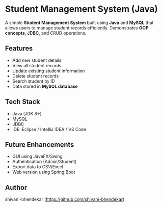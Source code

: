 # Student Management System (Java)

A simple **Student Management System** built using **Java** and **MySQL** that allows users to manage student records efficiently. Demonstrates **OOP concepts**, **JDBC**, and CRUD operations.

## Features
- Add new student details
- View all student records
- Update existing student information
- Delete student records
- Search student by ID
- Data stored in **MySQL database**

## Tech Stack
- Java (JDK 8+)
- MySQL
- JDBC
- IDE: Eclipse / IntelliJ IDEA / VS Code

## Future Enhancements
- GUI using JavaFX/Swing
- Authentication (Admin/Student)
- Export data to CSV/Excel
- Web version using Spring Boot

## Author
shivani-bhendekar (https://github.com/shivani-bhendekar)
